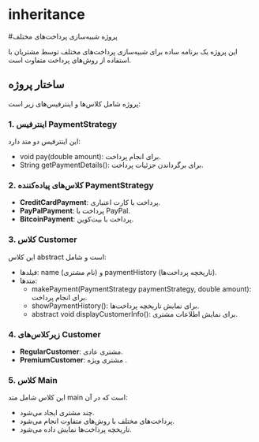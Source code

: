 # inheritance
#پروژه شبیه‌سازی پرداخت‌های مختلف

این پروژه یک برنامه ساده برای شبیه‌سازی پرداخت‌های مختلف توسط مشتریان با استفاده از روش‌های پرداخت متفاوت است.

## ساختار پروژه

پروژه شامل کلاس‌ها و اینترفیس‌های زیر است:

### 1. اینترفیس PaymentStrategy
این اینترفیس دو متد دارد:
- void pay(double amount): برای انجام پرداخت.
- String getPaymentDetails(): برای برگرداندن جزئیات پرداخت.

### 2. کلاس‌های پیاده‌کننده PaymentStrategy
- **CreditCardPayment**: پرداخت با کارت اعتباری.
- **PayPalPayment**: پرداخت با PayPal.
- **BitcoinPayment**: پرداخت با بیت‌کوین.

### 3. کلاس Customer
این کلاس abstract است و شامل:
- فیلدها: name  (نام مشتری) و  paymentHistory  (تاریخچه پرداخت‌ها).
- متدها:
  - makePayment(PaymentStrategy paymentStrategy, double amount): برای انجام پرداخت.
  - showPaymentHistory(): برای نمایش تاریخچه پرداخت‌ها.
  - abstract void displayCustomerInfo(): برای نمایش اطلاعات مشتری.

### 4. زیرکلاس‌های Customer
- **RegularCustomer**: مشتری عادی.
- **PremiumCustomer**: مشتری ویژه .

### 5. کلاس Main
این کلاس شامل متد main است که در آن:
- چند مشتری ایجاد می‌شود.
- پرداخت‌های مختلف با روش‌های متفاوت انجام می‌شود.
- تاریخچه پرداخت‌ها نمایش داده می‌شود.
